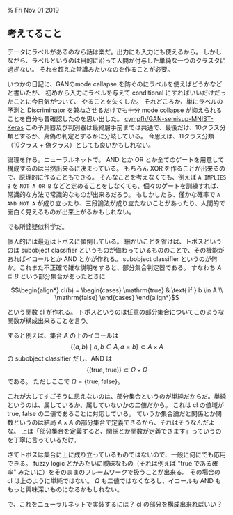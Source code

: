 % Fri Nov 01 2019

## 考えてること

データにラベルがあるのなら話は楽だ。出力にも入力にも使えるから。
しかしながら、ラベルというのは目的に沿って人間が付与した単純な一つのクラスタに過ぎない。
それを超えた常識みたいなのを作ることが必要。

いつかの日記に、GANのmode callapse を防ぐのにラベルを使えばどうかなどと書いたが、
初めから入力にラベルを与えて conditional にすればいいだけだったことに今日気がついて、
やることを失くした。
それどころか、単にラベルの予測と Discriminator を兼ねさせるだけでも十分 mode collapse が抑えられることを自分も昔確認したのを思い出した。
[cympfh/GAN-semisup-MNIST-Keras](https://github.com/cympfh/GAN-semisup-MNIST-Keras)
この予測器及び判別器は最終層手前までは共通で、最後だけ、10クラス分類とするか、真偽の判定とするかに分岐している。
今思えば、11クラス分類（10クラス + 偽クラス）としても良いかもしれない。

論理を作る。ニューラルネットで。
AND とか OR とか全てのゲートを用意して構成するのは当然出来るに決まっている。
もちろん XOR を作ることが出来るので、原理的に作ることもできる。
そんなことを考えなくても、例えば `A IMPLIES B` を `NOT A OR B` などと定めることをしなくても、個々のゲートを訓練すれば、
常識的な方法で常識的なものが出来るだろう。
もしかしたら、僅かな確率で `A AND NOT A` が成り立ったり、三段論法が成り立たないことがあったり、人間的で面白く見えるものが出来上がるかもしれない。

でも所詮疑似科学だ。

個人的には最近はトポスに傾倒している。
細かいことを省けば、トポスというのは subobject classifier というものが備わっているもののことで、その機能があればイコールとか AND とかが作れる。
subobject classifier というのが何か。これまた不正確で雑な説明をすると、部分集合判定器である。
すなわち $A \subseteq B$ という部分集合があったときに

$$\begin{align*}
cl(b) = \begin{cases}
\mathrm{true} & \text{ if } b \in A \\
\mathrm{false}
\end{cases}
\end{align*}$$

という関数 cl が作れる。
トポスというのは任意の部分集合についてこのような関数が構成出来ることを言う。

すると例えば、集合 $A$ の上のイコールは
$$\{ (a, b) \mid a,b \in A, a=b \} \subset A \times A$$
の subobject classifier だし、AND は
$$\{ (\mathrm{true}, \mathrm{true}) \} \subset \Omega \times \Omega$$
である。
ただしここで $\Omega = \{ \mathrm{true}, \mathrm{false} \}$。

これが大してすごそうに思えないのは、部分集合というのが単純だからだ。単純というのは、属しているか、属していないかの二値だから。
これは cl の値域が true, false の二値であることに対応している。
ていうか集合論だと関係とか関数というのは結局 $A \times A$ の部分集合で定義できるから、それはそうなんだよな。
上は「部分集合を定義すると、関係とか関数が定義できます」っていうのを丁寧に言っているだけ。

さてトポスは集合に上に成り立っているものではないので、一般に何にでも応用できる。
fuzzy logic とかみたいに曖昧なもの（それは例えば "true である確率" みたいに）をそのままのフレームワークで扱うことが出来る。
その場合の cl は上のように単純ではない。
$\Omega$ も二値ではなくなるし、イコールも AND ももっと興味深いものになるかもしれない。

で、これをニューラルネットで実装するには？ cl の部分を構成出来ればいい？
